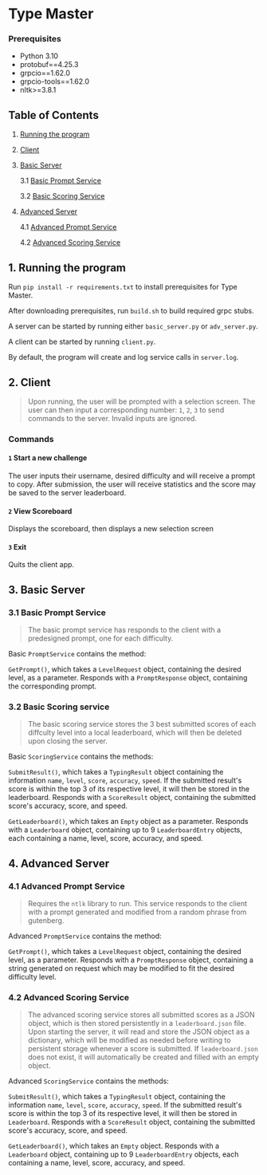 # Type Master

### Prerequisites

+ Python 3.10
+ protobuf==4.25.3
+ grpcio==1.62.0 
+ grpcio-tools==1.62.0 
+ nltk>=3.8.1

## Table of Contents 

1. [Running the program](#1-running-the-program)

1. [Client](#2-client)

1. [Basic Server](#3-basic-server)
      
    3.1 [Basic Prompt Service](#31-basic-prompt-service)

    3.2 [Basic Scoring Service](#32-basic-scoring-service)

1. [Advanced Server](#4-advanced-server)

    4.1 [Advanced Prompt Service](#41-advanced-prompt-service)
    
    4.2 [Advanced Scoring Service](#42-advanced-scoring-service)

## 1. Running the program

Run `pip install -r requirements.txt` to install prerequisites for Type Master.

After downloading prerequisites, run `build.sh` to build required grpc stubs.

A server can be started by running either `basic_server.py` or `adv_server.py`.

A client can be started by running `client.py`. 

By default, the program will create and log service calls in `server.log`.

## 2. Client

> Upon running, the user will be prompted with a selection screen. The user can then input a corresponding number: `1`, `2`, `3` to send commands to the server. Invalid inputs are ignored.

### Commands

#### `1` Start a new challenge

The user inputs their username, desired difficulty and will receive a prompt to copy. After submission, the user will receive statistics and the score may be saved to the server leaderboard.

#### `2` View Scoreboard

Displays the scoreboard, then displays a new selection screen

#### `3` Exit 

Quits the client app.

## 3. Basic Server

### 3.1 Basic Prompt Service

> The basic prompt service has responds to the client with a predesigned prompt, one for each difficulty. 

Basic `PromptService` contains the method: 

`GetPrompt()`, which takes a `LevelRequest` object, containing the desired level, as a parameter. Responds with a `PromptResponse` object, containing the corresponding prompt.

### 3.2 Basic Scoring service

> The basic scoring service stores the 3 best submitted scores of each diffculty level into a local leaderboard, which will then be deleted upon closing the server.

Basic `ScoringService` contains the methods:

`SubmitResult()`, which takes a `TypingResult` object containing the information `name`, `level`, `score`, `accuracy`, `speed`. If the submitted result's score is within the top 3 of its respective level, it will then be stored in the leaderboard. Responds with a `ScoreResult` object, containing the submitted score's accuracy, score, and speed.

`GetLeaderboard()`, which takes an `Empty` object as a parameter. Responds with a `Leaderboard` object, containing up to 9 `LeaderboardEntry` objects, each containing a name, level, score, accuracy, and speed.

## 4. Advanced Server 

### 4.1 Advanced Prompt Service

> Requires the `ntlk` library to run. This service responds to the client with a prompt generated and modified from a random phrase from gutenberg.

Advanced `PromptService` contains the method: 

`GetPrompt()`, which takes a `LevelRequest` object, containing the desired level, as a parameter. Responds with a `PromptResponse` object, containing a string generated on request which may be modified to fit the desired difficulty level.

### 4.2 Advanced Scoring Service

> The advanced scoring service stores all submitted scores as a JSON object, which is then stored persistently in a `leaderboard.json` file. Upon starting the server, it will read and store the JSON object as a dictionary, which will be modified as needed before writing to persistent storage whenever a score is submitted. If `leaderboard.json` does not exist, it will automatically be created and filled with an empty object.

Advanced `ScoringService` contains the methods:

`SubmitResult()`, which takes a `TypingResult` object, containing the information `name`, `level`, `score`, `accuracy`, `speed`. If the submitted result's score is within the top 3 of its respective level, it will then be stored in `Leaderboard`. Responds with a `ScoreResult` object, containing the submitted score's accuracy, score, and speed.

`GetLeaderboard()`, which takes an `Empty` object. Responds with a `Leaderboard` object, containing up to 9 `LeaderboardEntry` objects, each containing a name, level, score, accuracy, and speed.


